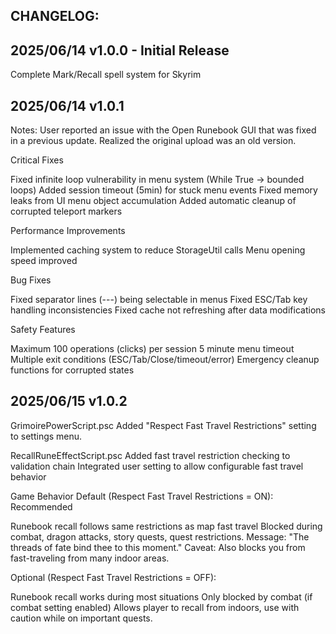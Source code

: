 CHANGELOG:
----------

2025/06/14 v1.0.0 - Initial Release
----------
Complete Mark/Recall spell system for Skyrim


2025/06/14 v1.0.1
----------
Notes: User reported an issue with the Open Runebook GUI that was fixed in a previous update. Realized the original upload was an old version.

Critical Fixes

Fixed infinite loop vulnerability in menu system (While True -> bounded loops)
Added session timeout (5min) for stuck menu events
Fixed memory leaks from UI menu object accumulation
Added automatic cleanup of corrupted teleport markers

Performance Improvements

Implemented caching system to reduce StorageUtil calls
Menu opening speed improved

Bug Fixes

Fixed separator lines (---) being selectable in menus
Fixed ESC/Tab key handling inconsistencies
Fixed cache not refreshing after data modifications

Safety Features

Maximum 100 operations (clicks) per session
5 minute menu timeout
Multiple exit conditions (ESC/Tab/Close/timeout/error)
Emergency cleanup functions for corrupted states

2025/06/15 v1.0.2
----------
GrimoirePowerScript.psc
Added "Respect Fast Travel Restrictions" setting to settings menu. 

RecallRuneEffectScript.psc
Added fast travel restriction checking to validation chain
Integrated user setting to allow configurable fast travel behavior

Game Behavior
Default (Respect Fast Travel Restrictions = ON): Recommended

Runebook recall follows same restrictions as map fast travel
Blocked during combat, dragon attacks, story quests, quest restrictions.
Message: "The threads of fate bind thee to this moment."
Caveat: Also blocks you from fast-traveling from many indoor areas.

Optional (Respect Fast Travel Restrictions = OFF):

Runebook recall works during most situations
Only blocked by combat (if combat setting enabled)
Allows player to recall from indoors, use with caution while on important quests.